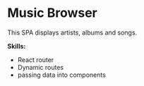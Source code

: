 # Music Browser

This SPA displays artists, albums and songs. 

**Skills:**
- React router
- Dynamic routes
- passing data into components


